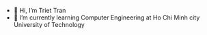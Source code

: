 - 👋 Hi, I’m Triet Tran
- 🌱 I’m currently learning Computer Engineering at Ho Chi Minh city University of Technology
